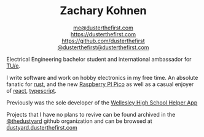 <h1 align="center">Zachary Kohnen</h1>

<div align="center">

[me@dusterthefirst.com](mailto:me@dusterthefirst.com) \
<https://dusterthefirst.com> \
<https://github.com/dusterthefirst> \
<a rel="me" href="https://mastodon.dusterthefirst.com/@dusterthefirst">@dusterthefirst@dusterthefirst.com</a>

</div>

Electrical Engineering bachelor student and international ambassador for [TU/e][tue].

[tue]: https://www.tue.nl/en/ "Eindhoven University of Technology"

I write software and work on hobby electronics in my free time.
An absolute fanatic for [rust], and the new [Raspberry PI Pico][pico] as well as
a casual enjoyer of [react], [typescript].

[rust]: https://www.rust-lang.org/
[pico]: https://www.raspberrypi.org/products/raspberry-pi-pico/

[typescript]: https://www.typescriptlang.org/
[react]: https://reactjs.org/

Previously was the sole developer of the [Wellesley High School Helper App][whsha]

[whsha]: https://github.com/whsha

Projects that I have no plans to revive can be found archived in the [@thedustyard]
github organization and can be browsed at [dustyard.dusterthefirst.com][dustyard]

[@thedustyard]: https://github.com/TheDustyard
[dustyard]: https://dustyard.dusterthefirst.com/
